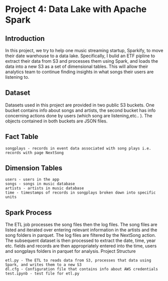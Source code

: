 # Project 4: Data Lake with Apache Spark

## Introduction

In this project, we try to help one music streaming startup, Sparkify, to move their date warehouse to a data lake. Specifically, I bulid an ETF pipline to extract their data from S3 and processes them using Spark, and loads the data into a new S3 as a set of dimensional tables. This will allow their analytics team to continue finding insights in what songs their users are listening to.

## Dataset

Datasets used in this project are provided in two public S3 buckets. One bucket contains info about songs and artists, the second bucket has info concerning actions done by users (which song are listening,etc.. ). The objects contained in both buckets are JSON files.


## Fact Table

    songplays - records in event data associated with song plays i.e. records with page NextSong

## Dimension Tables

    users - users in the app
    songs - songs in music database
    artists - artists in music database
    time - timestamps of records in songplays broken down into specific units

## Spark Process

The ETL job processes the song files then the log files. The song files are listed and iterated over entering relevant information in the artists and the song folders in parquet. The log files are filtered by the NextSong action. The subsequent dataset is then processed to extract the date, time, year etc. fields and records are then appropriately entered into the time, users and songplays folders in parquet for analysis.
Project Structure

    etl.py - The ETL to reads data from S3, processes that data using Spark, and writes them to a new S3
    dl.cfg - Configuration file that contains info about AWS credentials
    test.ipynb - test file for etl.py


